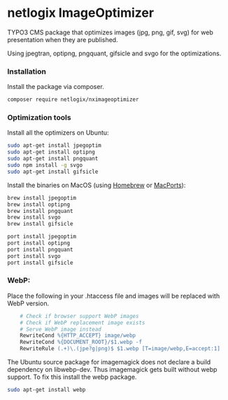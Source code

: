 netlogix ImageOptimizer
=======================
TYPO3 CMS package that optimizes images (jpg, png, gif, svg) for web presentation when they are published.

Using jpegtran, optipng, pngquant, gifsicle and svgo for the optimizations.

### Installation

Install the package via composer.

```bash
composer require netlogix/nximageoptimizer
```

### Optimization tools

Install all the optimizers on Ubuntu:

```bash
sudo apt-get install jpegoptim
sudo apt-get install optipng
sudo apt-get install pngquant
sudo npm install -g svgo
sudo apt-get install gifsicle
```

Install the binaries on MacOS (using [Homebrew](https://brew.sh/) or [MacPorts](https://www.macports.org/)):

```bash
brew install jpegoptim
brew install optipng
brew install pngquant
brew install svgo
brew install gifsicle
```

```bash
port install jpegoptim
port install optipng
port install pngquant
port install svgo
port install gifsicle
```

### WebP:

Place the following in your .htaccess file and images will be replaced with WebP version.
```apache
	# Check if browser support WebP images
	# Check if WebP replacement image exists
	# Serve WebP image instead
	RewriteCond %{HTTP_ACCEPT} image/webp
	RewriteCond %{DOCUMENT_ROOT}/$1.webp -f
	RewriteRule (.+)\.(jpe?g|png)$ $1.webp [T=image/webp,E=accept:1]
```

The Ubuntu source package for imagemagick does not declare a build dependency on libwebp-dev.
Thus imagemagick gets built without webp support.
To fix this install the webp package.
```bash
sudo apt-get install webp
```
